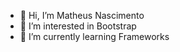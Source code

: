 - 👋 Hi, I’m Matheus Nascimento
- 👀 I’m interested in Bootstrap
- 🌱 I’m currently learning Frameworks


